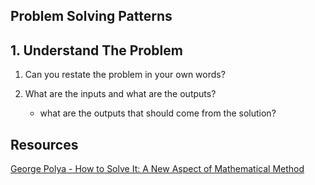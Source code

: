 ## Problem Solving Patterns

## 1. Understand The Problem

1. Can you restate the problem in your own words?

2. What are the inputs and what are the outputs?
   - what are the outputs that should come from the solution?

## Resources

[George Polya - How to Solve It: A New Aspect of Mathematical Method](https://www.amazon.com/How-Solve-Mathematical-Princeton-Science/dp/069111966X)

